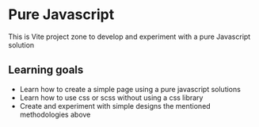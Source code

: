 # Pure Javascript
This is Vite project zone to develop and experiment with a pure Javascript solution

## Learning goals
* Learn how to create a simple page using a pure javascript solutions
* Learn how to use css or scss without using a css library
* Create and experiment with simple designs the mentioned methodologies above
